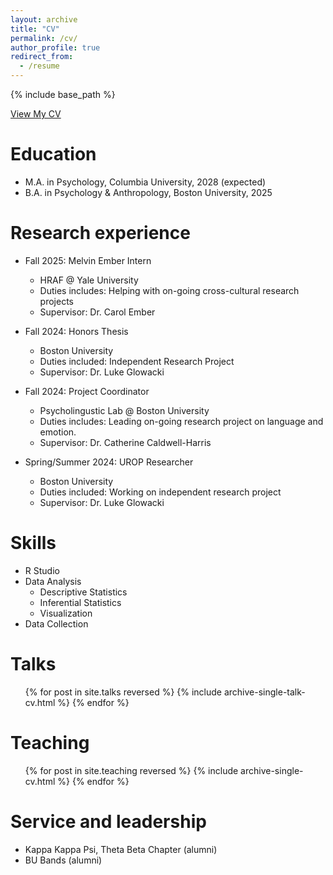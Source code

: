 ```yaml
---
layout: archive
title: "CV"
permalink: /cv/
author_profile: true
redirect_from:
  - /resume
---
```


{% include base_path %}

<a href="https://github.com/ZeddyCraft/itsjon/blob/master/files/Jonathan's%20BU%20Curiculum%20Valae.pdf" target="_blank">View My CV</a>

Education
======
* M.A. in Psychology, Columbia University, 2028 (expected)
* B.A. in Psychology & Anthropology, Boston University, 2025

Research experience
======
* Fall 2025: Melvin Ember Intern
  * HRAF @ Yale University
  * Duties includes: Helping with on-going cross-cultural research projects
  * Supervisor: Dr. Carol Ember

* Fall 2024: Honors Thesis
  * Boston University
  * Duties included: Independent Research Project
  * Supervisor: Dr. Luke Glowacki
 
* Fall 2024: Project Coordinator
  * Psycholingustic Lab @ Boston University
  * Duties includes: Leading on-going research project on language and emotion. 
  * Supervisor: Dr. Catherine Caldwell-Harris

* Spring/Summer 2024: UROP Researcher
  * Boston University
  * Duties included: Working on independent research project
  * Supervisor: Dr. Luke Glowacki
  
Skills
======
* R Studio
* Data Analysis
  * Descriptive Statistics
  * Inferential Statistics
  * Visualization
* Data Collection

Talks
======
  <ul>{% for post in site.talks reversed %}
    {% include archive-single-talk-cv.html  %}
  {% endfor %}</ul>
  
Teaching
======
  <ul>{% for post in site.teaching reversed %}
    {% include archive-single-cv.html %}
  {% endfor %}</ul>
  
Service and leadership
======
* Kappa Kappa Psi, Theta Beta Chapter (alumni)
* BU Bands (alumni)
